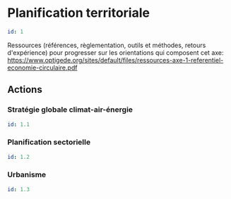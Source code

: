 # Planification territoriale
```yaml
id: 1
```
Ressources (références, règlementation, outils et méthodes, retours d'expérience) pour progresser sur les orientations qui composent cet axe: https://www.optigede.org/sites/default/files/ressources-axe-1-referentiel-economie-circulaire.pdf

## Actions
### Stratégie globale climat-air-énergie
```yaml
id: 1.1
```

### Planification sectorielle
```yaml
id: 1.2
```

### Urbanisme
```yaml
id: 1.3
```

